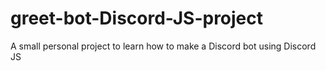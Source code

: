 # greet-bot-Discord-JS-project
A small personal project to learn how to make a Discord bot using Discord JS
